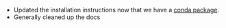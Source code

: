 - Updated the installation instructions now that we have a
  [conda package](https://anaconda.org/conda-forge/input4mips-validation).
- Generally cleaned up the docs
